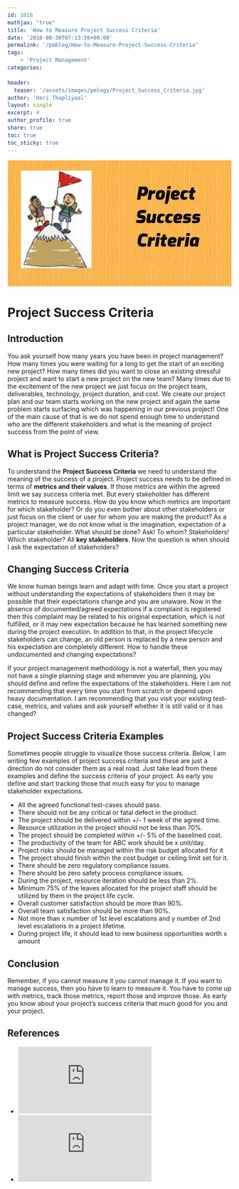 ```yaml
---
id: 1016   
mathjax: "true"
title: 'How to Measure Project Success Criteria'
date: '2016-08-30T07:13:56+00:00'
permalink: '/pmblog/How-to-Measure-Project-Success-Criteria'
tags: 
    - 'Project Management'
categories:

header:
  teaser: '/assets/images/pmlogy/Project_Success_Criteria.jpg'
author: 'Hari Thapliyaal'
layout: single
excerpt: #
author_profile: true
share: true
toc: true   
toc_sticky: true
---
```

![](/assets/images/pmlogy/Project_Success_Criteria.jpg)

# Project Success Criteria

## Introduction

You ask yourself how many years you have been in project management? How many times you were waiting for a long to get the start of an exciting new project? How many times did you want to close an existing stressful project and want to start a new project on the new team? Many times due to the excitement of the new project we just focus on the project team, deliverables, technology, project duration, and cost. We create our project plan and our team starts working on the new project and again the same problem starts surfacing which was happening in our previous project! One of the main cause of that is we do not spend enough time to understand who are the different stakeholders and what is the meaning of project success from the point of view.

## What is Project Success Criteria?

To understand the **Project Success Criteria** we need to understand the meaning of the success of a project. Project success needs to be defined in terms of **metrics and their values**. If those metrics are within the agreed limit we say success criteria met. But every stakeholder has different metrics to measure success. How do you know which metrics are important for which stakeholder? Or do you even bother about other stakeholders or just focus on the client or user for whom you are making the product? As a project manager, we do not know what is the imagination, expectation of a particular stakeholder. What should be done? Ask! To whom? Stakeholders! Which stakeholder? All **key stakeholders**. Now the question is when should I ask the expectation of stakeholders?

## Changing Success Criteria

We know human beings learn and adapt with time. Once you start a project without understanding the expectations of stakeholders then it may be possible that their expectations change and you are unaware. Now in the absence of documented/agreed expectations if a complaint is registered then this complaint may be related to his original expectation, which is not fulfilled, or it may new expectation because he has learned something new during the project execution. In addition to that, in the project lifecycle stakeholders can change, an old person is replaced by a new person and his expectation are completely different. How to handle these undocumented and changing expectations?

If your project management methodology is not a waterfall, then you may not have a single planning stage and whenever you are planning, you should define and refine the expectations of the stakeholders. Here I am not recommending that every time you start from scratch or depend upon heavy documentation. I am recommending that you visit your existing test-case, metrics, and values and ask yourself whether it is still valid or it has changed?

## Project Success Criteria Examples

Sometimes people struggle to visualize those success criteria. Below, I am writing few examples of project success criteria and these are just a direction do not consider them as a real road. Just take lead from these examples and define the success criteria of your project. As early you define and start tracking those that much easy for you to manage stakeholder expectations.

- All the agreed functional test-cases should pass.
- There should not be any critical or fatal defect in the product.
- The project should be delivered within +/- 1 week of the agreed time.
- Resource utilization in the project should not be less than 70%.
- The project should be completed within +/- 5% of the baselined cost.
- The productivity of the team for ABC work should be x unit/day.
- Project risks should be managed within the risk budget allocated for it
- The project should finish within the cost budget or ceiling limit set for it.
- There should be zero regulatory compliance issues.
- There should be zero safety process compliance issues.
- During the project, resource iteration should be less than 2%.
- Minimum 75% of the leaves allocated for the project staff should be utilized by them in the project life cycle.
- Overall customer satisfaction should be more than 90%.
- Overall team satisfaction should be more than 90%.
- Not more than x number of 1st level escalations and y number of 2nd level escalations in a project lifetime.
- During project life, it should lead to new business opportunities worth x amount

## Conclusion

Remember, if you cannot measure it you cannot manage it. If you want to manage success, then you have to learn to measure it. You have to come up with metrics, track those metrics, report those and improve those. As early you know about your project’s success criteria that much good for you and your project.

## References

- ![project_success_criteria](https://www.tutorialspoint.com/management_concepts/project_success_criteria.htm)
- ![10-rules-of-highly-successful-project-management](https://www.projectsmart.co.uk/10-rules-of-highly-successful-project-management.php)